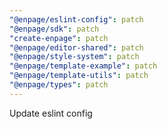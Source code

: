 ```yaml
---
"@enpage/eslint-config": patch
"@enpage/sdk": patch
"create-enpage": patch
"@enpage/editor-shared": patch
"@enpage/style-system": patch
"@enpage/template-example": patch
"@enpage/template-utils": patch
"@enpage/types": patch
---
```


Update eslint config
